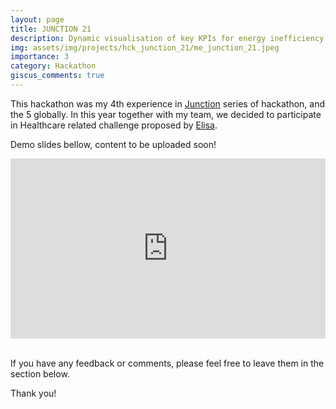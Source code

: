 ```yaml
---
layout: page
title: JUNCTION 21
description: Dynamic visualisation of key KPIs for energy inefficiency from raw data of Elisa based on data analysis.
img: assets/img/projects/hck_junction_21/me_junction_21.jpeg
importance: 3
category: Hackathon
giscus_comments: true
---
```


This hackathon was my 4th experience in <a href='https://www.hackjunction.com/'>Junction</a> series of hackathon, and the 5 globally.
In this year together with my team, we decided to participate in Healthcare related challenge proposed by <a href='https://www.elisa.fi/'>Elisa</a>.

Demo slides bellow, content to be uploaded soon!




<div class="row mt-3">
    <div class="col-sm mt-12 mt-md-0 center">
        <iframe src="https://onedrive.live.com/embed?resid=3C42663A50F1A304%212808&amp;authkey=!AH-Z3A2eh6vZG04&amp;em=2&amp;wdAr=1.3333333333333333&amp;wdEaaCheck=1" width="100%" height="288px" frameborder="0">This is an embedded <a target="_blank" href="https://office.com">Microsoft Office</a> presentation, powered by <a target="_blank" href="https://office.com/webapps">Office</a>.</iframe>
    </div>
</div>

<br>
<p>
If you have any feedback or comments, please feel free to leave them in the section below.

Thank you!
</p>

